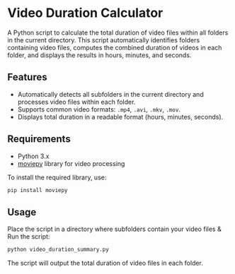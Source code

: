 # Video Duration Calculator

A Python script to calculate the total duration of video files within all folders in the current directory. This script automatically identifies folders containing video files, computes the combined duration of videos in each folder, and displays the results in hours, minutes, and seconds.

## Features
- Automatically detects all subfolders in the current directory and processes video files within each folder.
- Supports common video formats: `.mp4`, `.avi`, `.mkv`, `.mov`.
- Displays total duration in a readable format (hours, minutes, seconds).

## Requirements
- Python 3.x
- [moviepy](https://pypi.org/project/moviepy/) library for video processing

To install the required library, use:
```bash
pip install moviepy
```

## Usage
Place the script in a directory where subfolders contain your video files &
Run the script:
```bash
python video_duration_summary.py
```

The script will output the total duration of video files in each folder.
